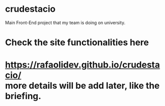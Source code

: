 # crudestacio
Main Front-End project that my team is doing on university.
<br> <h1>Check the site functionalities here <h1/>
https://rafaolidev.github.io/crudestacio/ <br>
more details will be add later, like the briefing.
